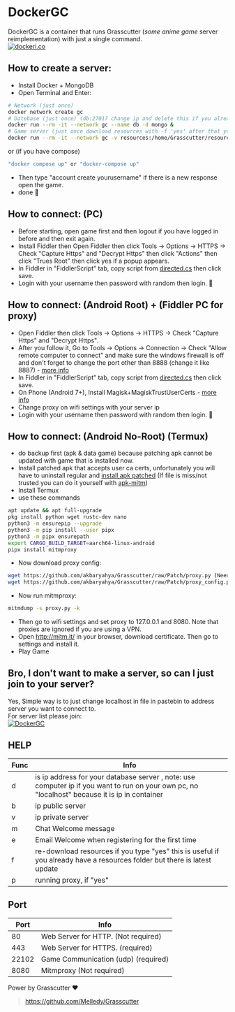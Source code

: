 # DockerGC
DockerGC is a container that runs Grasscutter (*some anime game* server reimplementation) with just a single command.<br>
[![dockeri.co](https://dockeri.co/image/siakbary/dockergc)](https://hub.docker.com/r/siakbary/dockergc)
## How to create a server:
- Install Docker + MongoDB
- Open Terminal and Enter:
```sh
# Network (just once)
docker network create gc
# Datebase (just once) (db:27017 change ip and delete this if you already have a database)
docker run --rm -it --network gc --name db -d mongo &
# Game server (just once download resources with -f 'yes' after that you can set -f 'no')
docker run --rm -it --network gc -v resources:/home/Grasscutter/resources -p 22102:22102/udp -p 443:443/tcp siakbary/dockergc:debian-dev-4.2 -d 'mongodb://db:27017' -b 'localhost' -f 'yes'
```
or (if you have compose)
```sh
"docker compose up" or "docker-compose up"
```
- Then type "account create yourusername" if there is a new response open the game.
- done 🙂

## How to connect: (PC)
- Before starting, open game first and then logout if you have logged in before and then exit again.
- Install Fiddler then Open Fiddler then click Tools -> Options -> HTTPS -> Check "Capture Https" and "Decrypt Https" then click "Actions" then click "Trues Root" then click yes if a popup appears.
- In Fiddler in "FiddlerScript" tab, copy script from [directed.cs](directed.cs) then click save.
- Login with your username then password with random then login. 🙂

 ## How to connect: (Android Root) + (Fiddler PC for proxy)
- Open Fiddler then click Tools -> Options -> HTTPS -> Check "Capture Https" and "Decrypt Https".
- After you follow it, Go to Tools -> Options -> Connection -> Check "Allow remote computer to connect" and make sure the windows firewall is off and don't forget to change the port other than 8888 (change it like 8887) - [more info](https://www.telerik.com/blogs/how-to-capture-android-traffic-with-fiddler)
- In Fiddler in "FiddlerScript" tab, copy script from [directed.cs](directed.cs) then click save.
- On Phone (Android 7+), Install Magisk+MagiskTrustUserCerts - [more info](https://platinmods.com/threads/intercepting-https-traffic-from-apps-on-android-7-and-above-root.131373/)
- Change proxy on wifi settings with your server ip
- Login with your username then password with random then login. 🙂

## How to connect: (Android No-Root) (Termux)
- do backup first (apk & data game) because patching apk cannot be updated with game that is installed now.
- Install patched apk that accepts user ca certs, unfortunately you will have to uninstall regular and [install apk patched](https://file.yuuki.me/0:/Leak/uc-patched.apk) (If file is miss/not trusted you can do it yourself with [apk-mitm](https://github.com/shroudedcode/apk-mitm))
- Install Termux
- use these commands
```sh
apt update && apt full-upgrade
pkg install python wget rustc-dev nano
python3 -m ensurepip --upgrade
python3 -m pip install --user pipx
python3 -m pipx ensurepath
export CARGO_BUILD_TARGET=aarch64-linux-android
pipx install mitmproxy
```
- Now download proxy config: 
```sh
wget https://github.com/akbaryahya/Grasscutter/raw/Patch/proxy.py (Need to modify for your server) 
wget https://github.com/akbaryahya/Grasscutter/raw/Patch/proxy_config.py
```
- Now run mitmproxy: 
```sh
mitmdump -s proxy.py -k
```
- Then go to wifi settings and set proxy to 127.0.0.1 and 8080. Note that proxies are ignored if you are using a VPN.
- Open http://mitm.it/ in your browser, download certificate. Then go to settings and install it.
- Play Game


## Bro, I don't want to make a server, so can I just join to your server?
Yes, Simple way is to just change localhost in file in pastebin to address server you want to connect to.<br>
For server list please join:<br>
[![DockerGC](https://discordapp.com/api/guilds/964119462188040202/widget.png?style=banner2)](https://discord.gg/tRYMG7Nm2D)

## HELP
| Func | Info |
| ------ | ------ |
| d | is ip address for your database server , note: use computer ip if you want to run on your own pc, no "localhost" because it is ip in container |
| b | ip public server |
| v | ip private server |
| m | Chat Welcome message |
| e | Email Welcome when registering for the first time |
| f | re-download resources if you type "yes" this is useful if you already have a resources folder but there is latest update |
| p | running proxy, if "yes" |

## Port
| Port | Info |
| ------ | ------ |
| 80 | Web Server for HTTP. (Not required) |
| 443 | Web Server for HTTPS. (required) |
| 22102 | Game Communication (udp) (required) |
| 8080 | Mitmproxy (Not required) |

Power by Grasscutter ❤️<br>
> https://github.com/Melledy/Grasscutter
